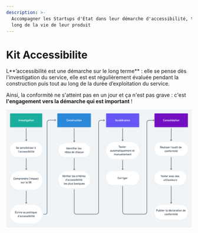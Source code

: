 ```yaml
---
description: >-
  Accompagner les Startups d'Etat dans leur démarche d'accessibilité, tout au
  long de la vie de leur produit
---
```


# Kit Accessibilite

L**’accessibilité est une démarche sur le long terme** : elle se pense dès l'investigation du service, elle est est régulièrement évaluée pendant la construction puis tout au long de la durée d’exploitation du service.

Ainsi, la conformité ne s'atteint pas en un jour et ça n'est pas grave : c'est **l'engagement vers la démarche qui est important** !

![](../../../.gitbook/assets/a11y-2x.png)

